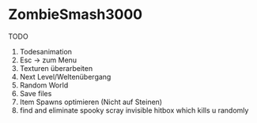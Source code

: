 # ZombieSmash3000
TODO

1. Todesanimation
2. Esc -> zum Menu 
3. Texturen überarbeiten
4. Next Level/Weltenübergang 
5. Random World
6. Save files
7. Item Spawns optimieren (Nicht auf Steinen) 
8. find and eliminate spooky scray invisible hitbox which kills u randomly
